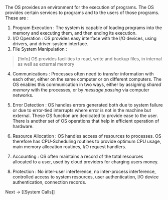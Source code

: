 The OS provides an environment for the execution of programs. The OS provides certain services to programs and to the users of those programs.
These are : 
1. Program Execution :
	The system is capable of loading programs into the memory and executing them, and then ending its execution.
2. I/O Operation : 
	OS provides easy interface with the I/O devices, using drivers, and driver-system interface.
3. File System Manipulation :
>[!info] 
>OS provides facilities to read, write and backup files, in internal as well as external memory
4. Communications : Processes often need to transfer information with each other, either on the same computer or on different computers. The OS enables this communication in two ways, either by assigning *shared memory* with the processes, or by *message passing* via computer networks.
5. Error Detection : OS handles errors generated both due to system failure or due to error-tied interrupts where error is not in the machine but external.
These OS function are dedicated to provide ease to the user. There is another set of OS operations that help in efficient operation of hardware. 

1. Resource Allocation : OS handles access of resources to processes. OS therefore has CPU-Scheduling routines to provide optimum CPU usage, main memory allocation routines, I/O request handlers.
2. Accounting : OS often maintains a record of the total resources allocated to a user, used by cloud providers for charging users money.
3. Protection : No inter-user interference, no inter-process interference, controlled access to system resources, user authentication, I/O device authentication, connection records.

Next → [[System Calls]]
